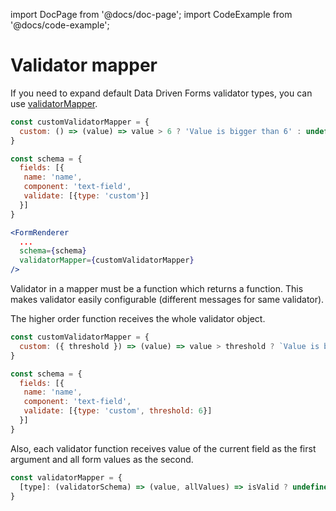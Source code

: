 import DocPage from '@docs/doc-page';
import CodeExample from '@docs/code-example';

<DocPage>

# Validator mapper

If you need to expand default Data Driven Forms validator types, you can use [validatorMapper](/components/renderer#optionalprops).

```jsx
const customValidatorMapper = {
  custom: () => (value) => value > 6 ? 'Value is bigger than 6' : undefined
}

const schema = {
  fields: [{
   name: 'name',
   component: 'text-field',
   validate: [{type: 'custom'}]
  }]
}

<FormRenderer
  ...
  schema={schema}
  validatorMapper={customValidatorMapper}
/>

```

Validator in a mapper must be a function which returns a function. This makes validator easily configurable (different messages for same validator).

The higher order function receives the whole validator object.

```jsx
const customValidatorMapper = {
  custom: ({ threshold }) => (value) => value > threshold ? `Value is bigger than ${threshold}` : undefined
}

const schema = {
  fields: [{
   name: 'name',
   component: 'text-field',
   validate: [{type: 'custom', threshold: 6}]
  }]
}
```

Also, each validator function receives value of the current field as the first argument and all form values as the second.

```jsx
const validatorMapper = {
  [type]: (validatorSchema) => (value, allValues) => isValid ? undefined : 'error message'
}
```

</DocPage>

